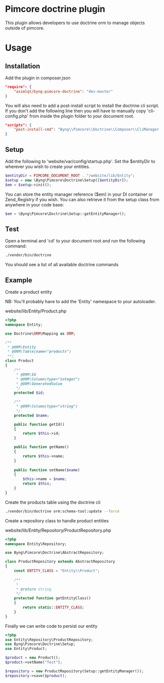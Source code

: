 # Pimcore doctrine plugin

This plugin allows developers to use doctrine orm to manage objects outside of pimcore.

# Usage

## Installation

Add the plugin in composer.json
```json
"require": {
    "asimlqt/byng-pimcore-doctrine": "dev-master"
}
```
You will also need to add a post-install script to install the doctrine cli script. If you don't add the following line then you will have to manually copy 'cli-config.php' from inside the plugin folder to your document root.
```json
"scripts": {
    "post-install-cmd": "Byng\\Pimcore\\Doctrine\\Composer\\CliManager::postInstall"
}
```

## Setup

Add the following to 'website/var/config/startup.php'. Set the $entityDir to wherever you wish to create your entities.
```php
$entityDir = PIMCORE_DOCUMENT_ROOT . "/website/lib/Entity";
$setup = new \Byng\Pimcore\Doctrine\Setup([$entityDir]);
$em = $setup->init();
```
You can store the entity manager reference ($em) in your DI container or Zend_Registry if you wish. You can also retrieve it from the setup class from anywhere in your code base:
```php
$em = \Byng\Pimcore\Doctrine\Setup::getEntityManager();
```

## Test

Open a terminal and 'cd' to your document root and run the following command:
```bash
./vendor/bin/doctrine
```
You should see a list of all available doctrine commands

## Example

Create a product entity

NB: You'll probably have to add the 'Entity' namespace to your autoloader.

website/lib/Entity/Product.php
```php
<?php
namespace Entity;

use Doctrine\ORM\Mapping as ORM;

/**
 * @ORM\Entity
 * @ORM\Table(name="products")
 **/
class Product
{
    /**
     * @ORM\Id
     * @ORM\Column(type="integer")
     * @ORM\GeneratedValue 
     */
    protected $id;

    /**
     * @ORM\Column(type="string")
     */
    protected $name;

    public function getId()
    {
        return $this->id;
    }

    public function getName()
    {
        return $this->name;
    }
    
    public function setName($name)
    {
        $this->name = $name;
        return $this;
    }
}
```

Create the products table using the doctrine cli

```bash
./vendor/bin/doctrine orm:schema-tool:update --force
```

Create a repository class to handle product entities

website/lib/Entity/Repository/ProductRepository.php
```php
<?php
namespace Entity\Repository;

use Byng\Pimcore\Doctrine\AbstractRepository;

class ProductRepository extends AbstractRepository
{
    const ENTITY_CLASS = "Entity\\Product";
    
    /**
     *
     * @return string
     */
    protected function getEntityClass()
    {
        return static::ENTITY_CLASS;
    }
}

```

Finally we can write code to persist our entity

```php
<?php
use Entity\Repository\ProductRepository;
use Byng\Pimcore\Doctrine\Setup;
use Entity\Product;

$product = new Product();
$product->setName("Test");

$repository = new ProductRepository(Setup::getEntityManager());
$repository->save($product);
```